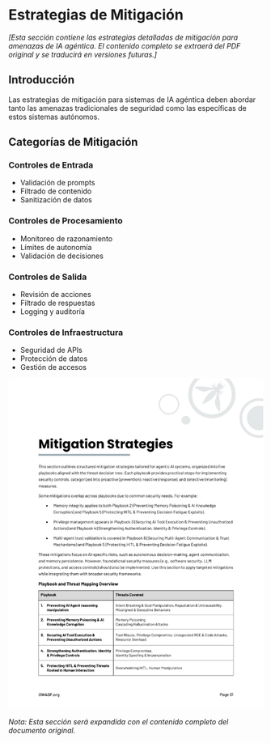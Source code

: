 # Estrategias de Mitigación

*[Esta sección contiene las estrategias detalladas de mitigación para amenazas de IA agéntica. El contenido completo se extraerá del PDF original y se traducirá en versiones futuras.]*

## Introducción

Las estrategias de mitigación para sistemas de IA agéntica deben abordar tanto las amenazas tradicionales de seguridad como las específicas de estos sistemas autónomos.

## Categorías de Mitigación

### Controles de Entrada
- Validación de prompts
- Filtrado de contenido
- Sanitización de datos

### Controles de Procesamiento
- Monitoreo de razonamiento
- Límites de autonomía
- Validación de decisiones

### Controles de Salida
- Revisión de acciones
- Filtrado de respuestas
- Logging y auditoría

### Controles de Infraestructura
- Seguridad de APIs
- Protección de datos
- Gestión de accesos

![Estrategias de Mitigación](images/page_32.png)

*Nota: Esta sección será expandida con el contenido completo del documento original.*

